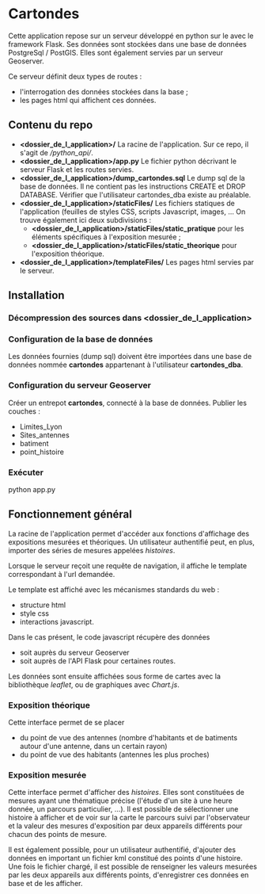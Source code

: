 # Cartondes

Cette application repose sur un serveur développé en python sur le avec le framework Flask. Ses données sont stockées dans une base de données PostgreSql / PostGIS. Elles sont également servies par un serveur Geoserver.

Ce serveur définit deux types de routes :
- l'interrogation des données stockées dans la base ;
- les pages html qui affichent ces données.

## Contenu du repo
- **<dossier_de_l_application>/** La racine de l'application. Sur ce repo, il s'agit de */python_api/*.
- **<dossier_de_l_application>/app.py** Le fichier python décrivant le serveur Flask et les routes servies.
- **<dossier_de_l_application>/dump_cartondes.sql** Le dump sql de la base de données. Il ne contient pas les instructions CREATE et DROP DATABASE. Vérifier que l'utilisateur cartondes_dba existe au préalable.
- **<dossier_de_l_application>/staticFiles/** Les fichiers statiques de l'application (feuilles de styles CSS, scripts Javascript, images, ... On trouve également ici deux subdivisions :
  - **<dossier_de_l_application>/staticFiles/static_pratique** pour les éléments spécifiques à l'exposition mesurée ;
  - **<dossier_de_l_application>/staticFiles/static_theorique** pour l'exposition théorique.
- **<dossier_de_l_application>/templateFiles/** Les pages html servies par le serveur.

## Installation
### Décompression des sources dans <dossier_de_l_application>
### Configuration de la base de données
Les données fournies (dump sql) doivent être importées dans une base de données nommée **cartondes** appartenant à l'utilisateur **cartondes_dba**.

### Configuration du serveur Geoserver
Créer un entrepot **cartondes**, connecté à la base de données.
Publier les couches :
- Limites_Lyon
- Sites_antennes
- batiment
- point_histoire

### Exécuter
python app.py

 ## Fonctionnement général
 La racine de l'application permet d'accéder aux fonctions d'affichage des expositions mesurées et théoriques.
 Un utilisateur authentifié peut, en plus, importer des séries de mesures appelées *histoires*.

 Lorsque le serveur reçoit une requête de navigation, il affiche le template correspondant à l'url demandée.

 Le template est affiché avec les mécanismes standards du web :
 - structure html
 - style css
 - interactions javascript.

Dans le cas présent, le code javascript récupère des données
- soit auprès du serveur Geoserver
- soit auprès de l'API Flask pour certaines routes.

Les données sont ensuite affichées sous forme de cartes avec la bibliothèque *leaflet*, ou de graphiques avec *Chart.js*.

### Exposition théorique
Cette interface permet de se placer
- du point de vue des antennes (nombre d'habitants et de batiments autour d'une antenne, dans un certain rayon)
- du point de vue des habitants (antennes les plus proches)

### Exposition mesurée
Cette interface permet d'afficher des *histoires*. Elles sont constituées de mesures ayant une thématique précise (l'étude d'un site à une heure donnée, un parcours particulier, ...). Il est possible de sélectionner une histoire à afficher et de voir sur la carte le parcours suivi par l'observateur et la valeur des mesures d'exposition par deux appareils différents pour chacun des points de mesure.

Il est également possible, pour un utilisateur authentifié, d'ajouter des données en important un fichier kml constitué des points d'une histoire. Une fois le fichier chargé, il est possible de renseigner les valeurs mesurées par les deux appareils aux différents points, d'enregistrer ces données en base et de les afficher.
